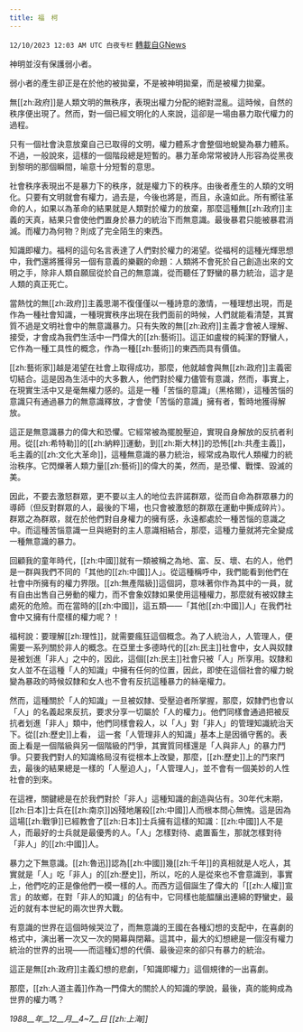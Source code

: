 ```yaml
---
title: 福　柯
---
```

`12/10/2023 12:03 AM UTC 白夜专栏` [轉載自GNews](https://gnews.org/articles/2091263)

         


神明並沒有保護弱小者。

弱小者的產生卻正是在於他的被拋棄，不是被神明拋棄，而是被權力拋棄。

無[[zh:政府]]是人類文明的無秩序，表現出權力分配的絕對混亂。這時候，自然的秩序便出現了。然而，對一個已經文明化的人來說，這卻是一場由暴力取代權力的過程。

只有一個社會決意放棄自己已取得的文明，權力體系才會整個地蛻變為暴力體系。不過，一般說來，這樣的一個階段總是短暫的。暴力革命常常被詩人形容為從黑夜到黎明的那個瞬間，喻意十分短暫的意思。

社會秩序表現出不是暴力下的秩序，就是權力下的秩序。由後者產生的人類的文明化。只要有文明就會有權力，過去是，今後也將是，而且，永遠如此。所有嚮往革命的人，如果以為革命的結果就是人類對於權力的放棄，那麼這種無[[zh:政府]]主義的天真，結果只會使他們置身於暴力的統治下而無意識。最後暴君只能被暴君消滅。而權力為何物？則成了完全陌生的東西。

知識即權力。福柯的這句名言表達了人們對於權力的渴望。從福柯的這種光輝思想中，我們還將獲得另一個有意義的樂觀的命題：人類將不會死於自己創造出來的文明之手，除非人類自願屈從於自己的無意識，從而聽任了野蠻的暴力統治，這才是人類的真正死亡。

當熱忱的無[[zh:政府]]主義思潮不復僅僅以一種詩意的激情，一種理想出現，而是作為一種社會知識，一種現實秩序出現在我們面前的時候，人們就能看清楚，其實質不過是文明社會中的無意識暴力。只有失敗的無[[zh:政府]]主義才會被人理解、接受，才會成為我們生活中一門偉大的[[zh:藝術]]。這正如盧梭的純潔的野蠻人，它作為一種工具性的概念，作為一種[[zh:藝術]]的東西而具有價值。

[[zh:藝術家]]越是渴望在社會上取得成功，那麼，他就越會與無[[zh:政府]]主義密切結合。這是因為生活中的大多數人，他們對於權力儘管有意識，然而，事實上，在現實生活中又是毫無權力感的。這是一種「苦惱的意識」（黑格爾），這種苦惱的意識只有通過暴力的無意識釋放，才會使「苦惱的意識」擁有者，暫時地獲得解放。

這正是無意識暴力的偉大和恐懼。它經常被為擺脫壓迫，實現自身解放的反抗者利用。從[[zh:希特勒]]的[[zh:納粹]]運動，到[[zh:斯大林]]的恐怖[[zh:共產主義]]，毛主義的[[zh:文化大革命]]，這種無意識的暴力統治，經常成為取代人類權力的統治秩序。它閃爍著人類力量[[zh:藝術]]的偉大的美，然而，是恐懼、戰慄、毀滅的美。

因此，不要去激怒群眾，更不要以主人的地位去許諾群眾，從而自命為群眾暴力的導師（但反對群眾的人，最後的下場，也只會被激怒的群眾在運動中撕成碎片）。群眾之為群眾，就在於他們對自身權力的擁有感，永遠都處於一種苦惱的意識之中。而這種苦惱意識一旦與絕對的主人意識相結合，那麼，這種力量就將完全變成一種無意識的暴力。

回顧我的童年時代，[[zh:中國]]就有一類被稱之為地、富、反、壞、右的人，他們是一群與我們不同的「其他的[[zh:中國]]人」。從這種稱呼中，我們能看到他們在社會中所擁有的權力界限。[[zh:無產階級]]這個詞，意味著你作為其中的一員，就有自由出售自己勞動的權力，而不會象奴隸如果使用這種權力，那麼就有被奴隸主處死的危險。而在當時的[[zh:中國]]，這五類——「其他[[zh:中國]]人」在我們社會中又擁有什麼樣的權力呢？！

福柯說：要理解[[zh:理性]]，就需要瘋狂這個概念。為了人統治人，人管理人，便需要一系列關於非人的概念。在亞里士多德時代的[[zh:民主]]社會中，女人與奴隸是被划進「非人」之中的，因此，這個[[zh:民主]]社會只被「人」所享用。奴隸和女人並不在這種「人的知識」中擁有任何的位置，因此，即使在這個社會的權力蛻變為暴政的時候奴隸和女人也不會有反抗這種暴力的絲毫權力。

然而，這種關於「人的知識」一旦被奴隸、受壓迫者所掌握，那麼，奴隸們也會以「人」的名義起來反抗，要求分享一切屬於「人的權力」。他們同樣會通過把被反抗者划進「非人」類中，他們同樣會殺人，以「人」對「非人」的管理知識統治天下。從[[zh:歷史]]上看， 這一套「人管理非人的知識」基本上是因循守舊的。表面上看是一個階級與另一個階級的鬥爭，其實質同樣還是「人與非人」的暴力鬥爭。只要我們對人的知識格局沒有從根本上改變，那麼，[[zh:歷史]]上的鬥來鬥去，最後的結果總是一樣的「人壓迫人」，「人管理人」，並不會有一個美妙的人性社會的到來。

在這裡，關鍵總是在於我們對於「非人」這種知識的創造與佔有。30年代末期，[[zh:日本]]士兵在[[zh:南京]]凶殘地屠殺[[zh:中國]]人而根本問心無愧。這是因為這場[[zh:戰爭]]已經教會了[[zh:日本]]士兵擁有這樣的知識：[[zh:中國]]人不是人，而最好的士兵就是最優秀的人。「人」怎樣對待、處置畜生，那就怎樣對待「非人」的[[zh:中國]]人。

暴力之下無意識。[[zh:魯迅]]認為[[zh:中國]]幾[[zh:千年]]的真相就是人吃人，其實就是「人」吃「非人」的[[zh:歷史]]，所以，吃的人是從來也不會意識到，事實上，他們吃的正是像他們一模一樣的人。而西方這個誕生了偉大的「[[zh:人權]]宣言」的故鄉，在對「非人的知識」的佔有中，它同樣也能醖釀出連綿的野蠻史，最近的就有本世紀的兩次世界大戰。

有意識的世界在這個時候哭泣了，而無意識的王國在各種幻想的支配中，在喜劇的格式中，演出著一次又一次的開幕與閉幕。這其中，最大的幻想總是一個沒有權力統治的世界的出現——而這種幻想的代價、最後迎來的卻只有暴力的統治。

這正是無[[zh:政府]]主義幻想的悲劇，「知識即權力」這個規律的一出喜劇。

那麼，[[zh:人道主義]]作為一門偉大的關於人的知識的學說，最後，真的能夠成為世界的權力嗎？

_1988__年__12__月__4~7__日_ _[[zh:上海]]_
